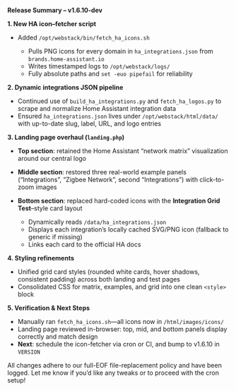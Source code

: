 **Release Summary – v1.6.10-dev**

**1. New HA icon–fetcher script**

* Added `/opt/webstack/bin/fetch_ha_icons.sh`

  * Pulls PNG icons for every domain in `ha_integrations.json` from `brands.home-assistant.io`
  * Writes timestamped logs to `/opt/webstack/logs/`
  * Fully absolute paths and `set -euo pipefail` for reliability

**2. Dynamic integrations JSON pipeline**

* Continued use of `build_ha_integrations.py` and `fetch_ha_logos.py` to scrape and normalize Home Assistant integration data
* Ensured `ha_integrations.json` lives under `/opt/webstack/html/data/` with up-to-date slug, label, URL, and logo entries

**3. Landing page overhaul (`landing.php`)**

* **Top section**: retained the Home Assistant “network matrix” visualization around our central logo
* **Middle section**: restored three real-world example panels (“Integrations”, “Zigbee Network”, second “Integrations”) with click-to-zoom images
* **Bottom section**: replaced hard-coded icons with the **Integration Grid Test**–style card layout

  * Dynamically reads `/data/ha_integrations.json`
  * Displays each integration’s locally cached SVG/PNG icon (fallback to generic if missing)
  * Links each card to the official HA docs

**4. Styling refinements**

* Unified grid card styles (rounded white cards, hover shadows, consistent padding) across both landing and test pages
* Consolidated CSS for matrix, examples, and grid into one clean `<style>` block

**5. Verification & Next Steps**

* Manually ran `fetch_ha_icons.sh`—all icons now in `/html/images/icons/`
* Landing page reviewed in-browser: top, mid, and bottom panels display correctly and match design
* **Next**: schedule the icon-fetcher via cron or CI, and bump to v1.6.10 in `VERSION`

All changes adhere to our full-EOF file-replacement policy and have been logged. Let me know if you’d like any tweaks or to proceed with the cron setup!
